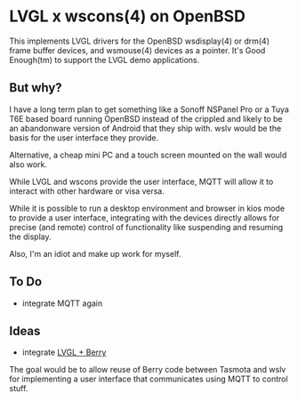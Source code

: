 # LVGL x wscons(4) on OpenBSD

This implements LVGL drivers for the OpenBSD wsdisplay(4) or drm(4)
frame buffer devices, and wsmouse(4) devices as a pointer. It's
Good Enough(tm) to support the LVGL demo applications.

## But why?

I have a long term plan to get something like a Sonoff NSPanel Pro
or a Tuya T6E based board running OpenBSD instead of the crippled
and likely to be an abandonware version of Android that they ship
with. wslv would be the basis for the user interface they provide.

Alternative, a cheap mini PC and a touch screen mounted on the wall
would also work.

While LVGL and wscons provide the user interface, MQTT will allow
it to interact with other hardware or visa versa.

While it is possible to run a desktop environment and browser in
kios mode to provide a user interface, integrating with the devices
directly allows for precise (and remote) control of functionality
like suspending and resuming the display.

Also, I'm an idiot and make up work for myself.

## To Do

- integrate MQTT again

## Ideas

- integrate [LVGL + Berry](https://github.com/lvgl/lv_binding_berry)

The goal would be to allow reuse of Berry code between Tasmota and
wslv for implementing a user interface that communicates using MQTT
to control stuff.

